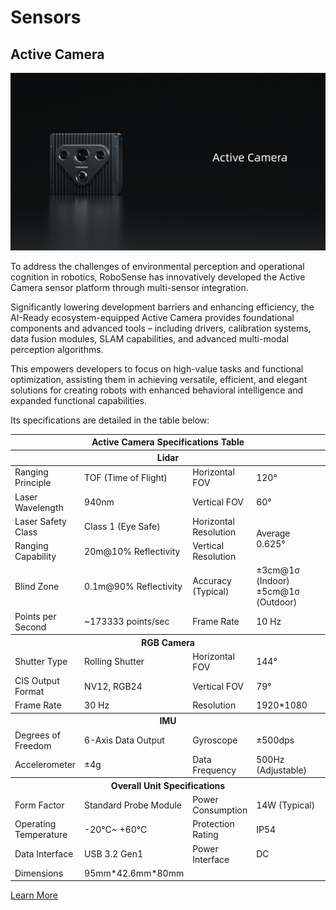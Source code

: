 # Sensors
## Active Camera  
![Airy](../image/active_camera.PNG)  

To address the challenges of environmental perception and operational cognition in robotics, RoboSense has innovatively developed the Active Camera sensor platform through multi-sensor integration. 

Significantly lowering development barriers and enhancing efficiency, the AI-Ready ecosystem-equipped Active Camera provides foundational components and advanced tools – including drivers, calibration systems, data fusion modules, SLAM capabilities, and advanced multi-modal perception algorithms. 

This empowers developers to focus on high-value tasks and functional optimization, assisting them in achieving versatile, efficient, and elegant solutions for creating robots with enhanced behavioral intelligence and expanded functional capabilities.

Its specifications are detailed in the table below:

<table class="docutils align-default" style="width: 100%; table-layout: fixed;">
    <colgroup>
        <col style="width: 20%;">
        <col style="width: 30%;">
        <col style="width: 20%;">
        <col style="width: 30%;">
    </colgroup>
    <thead>
        <tr class="row-odd centered-table-text">
            <th class="head" colspan=4>Active Camera Specifications Table</th>
        </tr>
        <tr class="row-odd centered-table-text">
            <th class="head" colspan=4>Lidar</th>
        </tr>
    </thead>
    <tbody>
        <tr class="row-even centered-table-text">
            <td>Ranging Principle</td>
            <td>TOF (Time of Flight)</td>
            <td>Horizontal FOV</td>
            <td>120°</td>
        </tr>
        <tr class="row-odd centered-table-text">
            <td>Laser Wavelength</td>
            <td>940nm</td>
            <td>Vertical FOV</td>
            <td>60°</td>
        </tr>
        <tr class="row-even centered-table-text">
            <td>Laser Safety Class</td>
            <td>Class 1 (Eye Safe)</td>
            <td>Horizontal Resolution</td>
            <td rowspan=2>Average 0.625°</td>
        </tr>
        <tr class="row-odd centered-table-text">
            <td>Ranging Capability</td>
            <td>20m@10% Reflectivity</td>
            <td>Vertical Resolution</td>
        </tr>
        <tr class="row-even centered-table-text">
            <td>Blind Zone</td>
            <td>0.1m@90% Reflectivity</td>
            <td>Accuracy (Typical)</td>
            <td>±3cm@1σ (Indoor)<br>±5cm@1σ (Outdoor)</td>
        </tr>
        <tr class="row-odd centered-table-text">
            <td>Points per Second</td>
            <td>~173333 points/sec</td>
            <td>Frame Rate</td>
            <td>10 Hz</td>
        </tr>
        <tr class="row-even">
            <th class="head" colspan=4>RGB Camera</th>
        </tr>
        <tr class="row-odd centered-table-text">
            <td>Shutter Type</td>
            <td>Rolling Shutter</td>
            <td>Horizontal FOV</td>
            <td>144°</td>
        </tr>
        <tr class="row-even centered-table-text">
            <td>CIS Output Format</td>
            <td>NV12, RGB24</td>
            <td>Vertical FOV</td>
            <td>79°</td>
        </tr>
        <tr class="row-odd centered-table-text">
            <td>Frame Rate</td>
            <td>30 Hz</td>
            <td>Resolution</td>
            <td>1920*1080</td>
        </tr>
        <tr class="row-even">
            <th class="head" colspan=4>IMU</th>
        </tr>
        <tr class="row-odd centered-table-text">
            <td>Degrees of Freedom</td>
            <td>6-Axis Data Output</td>
            <td>Gyroscope</td>
            <td>±500dps</td>
        </tr>
        <tr class="row-even centered-table-text">
            <td>Accelerometer</td>
            <td>±4g</td>
            <td>Data Frequency</td>
            <td>500Hz (Adjustable)</td>
        </tr>
        <tr class="row-odd">
            <th class="head" colspan=4>Overall Unit Specifications</th>
        </tr>
        <tr class="row-even centered-table-text">
            <td>Form Factor</td>
            <td>Standard Probe Module</td>
            <td>Power Consumption</td>
            <td>14W (Typical)</td>
        </tr>
        <tr class="row-odd centered-table-text">
            <td>Operating Temperature</td>
            <td>-20°C~ +60°C</td>
            <td>Protection Rating</td>
            <td>IP54</td>
        </tr>
        <tr class="row-even centered-table-text">
            <td>Data Interface</td>
            <td>USB 3.2 Gen1</td>
            <td>Power Interface</td>
            <td>DC</td>
        </tr>
        <tr class="row-odd centered-table-text">
            <td>Dimensions</td>
            <td>95mm*42.6mm*80mm</td>
            <td></td>
            <td></td>
        </tr>
    </tbody>
</table> 

<a href="https://www.robosense.ai/en/rslidar/AC1" class="rounded-button" target="_blank">Learn More</a>
